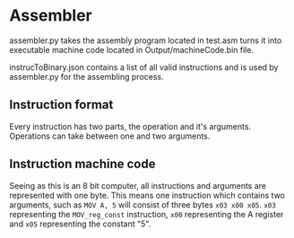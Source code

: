 # Assembler

assembler.py takes the assembly program located in test.asm turns it into executable machine code located in Output/machineCode.bin file.

instrucToBinary.json contains a list of all valid instructions and is used by assembler.py for the assembling process.

## Instruction format

Every instruction has two parts, the operation and it's arguments. Operations can take between one and two arguments.

## Instruction machine code

Seeing as this is an 8 bit computer, all instructions and arguments are represented with one byte. This means one instruction which contains two arguments, such as ``MOV A, 5`` will consist of three bytes ``x03 x00 x05``. ``x03`` representing the ``MOV_reg_const`` instruction, ``x00`` representing the A register and ``x05`` representing the constant "5".
